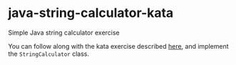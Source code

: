 # java-string-calculator-kata
Simple Java string calculator exercise

You can follow along with the kata exercise described [here](https://osherove.com/tdd-kata-1/), and implement the `StringCalculator` class.
